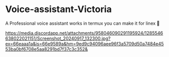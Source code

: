 # Voice-assistant-Victoria
A Professional voice assistant works in termux you can make it for linex 🙂


https://media.discordapp.net/attachments/958046090291195924/1285546638022021151/Screenshot_20240917_132300.jpg?ex=66eaaa1a&is=66e9589a&hm=9ed9c94096aee96f3a5709d50a7484e4553ba0bf6708e5aa8291bd7f37c3c352&
